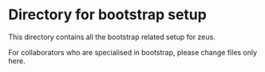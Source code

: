 # Directory for bootstrap setup

This directory contains all the bootstrap related setup for zeus.

For collaborators who are specialised in bootstrap, please change files only here.
